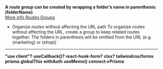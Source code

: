 **A _route group_ can be created by wrapping a folder’s name in parenthesis: (folderName)**  
[More info Routes Groups](https://nextjs.org/docs/app/building-your-application/routing/route-groups)

- Organize _routes_ without affecting the URL path
  To organize routes without affecting the URL, create a group to keep related routes together. The folders in parenthesis will be omitted from the URL (e.g. (marketing) or (shop))

<hr>

**"use client"?**
**useCallback()?**
**react-hook-form?**
**clsx?**
**tailwindcss/forms**
**prisma**
**globalThis**
**withAuth**
**useMemo()**
**connect->Prisma**
